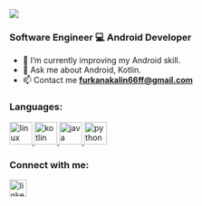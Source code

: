 ![](https://user-images.githubusercontent.com/80040232/128699548-85060577-6051-4af3-aef6-14fb4bce8921.png)

<h3> Software Engineer 💻 Android Developer </h3>

- 🔭 I’m currently improving my Android skill.
- 💬 Ask me about Android, Kotlin.
- 📫 Contact me **furkanakalin66ff@gmail.com**




<h3 align="left">Languages:</h3>
<p align="left">
  <a href="https://developer.android.com/" target="_blank"> 
    <img src="https://www.svgrepo.com/show/303175/android-logo.svg" 
         alt="linux" width="40" height="40"
    /> 
  </a>
  
  <a href="https://kotlinlang.org/" target="_blank">
    <img
      src="https://www.logo.wine/a/logo/Kotlin_(programming_language)/Kotlin_(programming_language)-Logo.wine.svg"
      alt="kotlin"
      width="40"
      height="40"
    /> </a
  >
  <a href="https://www.java.com/tr/" target="_blank">
    <img
      src="https://www.vectorlogo.zone/logos/java/java-icon.svg"
      alt="java"
      width="40"
      height="40"
    /> </a
  >
  <a href="https://www.python.org/"
    target="_blank"
  >
    <img
      src="https://www.vectorlogo.zone/logos/python/python-icon.svg"
      alt="python"
      width="40"
      height="40"
    />
  </a>

</p>



<h3 align="left">Connect with me:</h3>
<p align="left">
  <a href="https://www.linkedin.com/in/furkan-akalin/" target="blank"
    ><img
      align="center"
      src="https://velanovascular.com/wp-content/uploads/2020/06/LinkedIn.png"
      alt="linkedin"
      height="30"
      width="30"
  /></a>
</p>

